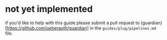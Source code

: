 # not yet implemented

if you'd like to help with this guide please submit a pull request to (guardian)[https://github.com/ueberauth/guardian] in the `guides/plug/pipelines.md` file.
